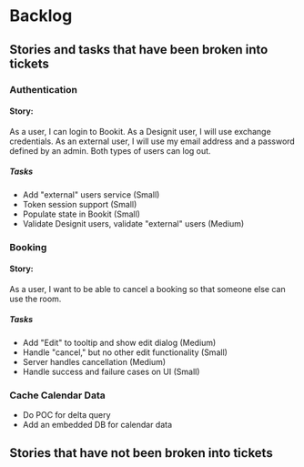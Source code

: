 # Backlog

## Stories and tasks that have been broken into tickets
### Authentication
#### Story:
As a user, I can login to Bookit. As a Designit user, I will use exchange credentials. As an external user, I will use my email address and a password defined by an admin. Both types of users can log out.

##### Tasks
- Add "external" users service (Small)
- Token session support (Small)
- Populate state in Bookit (Small)
- Validate Designit users, validate "external" users (Medium)

### Booking
#### Story:
As a user, I want to be able to cancel a booking so that someone else can use the room.

##### Tasks
- Add "Edit" to tooltip and show edit dialog (Medium)
- Handle "cancel," but no other edit functionality (Small)
- Server handles cancellation (Medium)
- Handle success and failure cases on UI (Small)

### Cache Calendar Data
- Do POC for delta query
- Add an embedded DB for calendar data

## Stories that have not been broken into tickets
